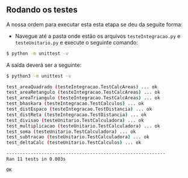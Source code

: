 ## Rodando os testes
A nossa ordem para executar esta esta etapa se deu da seguite forma:
- Navegue até a pasta onde estão os arquivos ```testeIntegracao.py``` e ```testeUnitario.py``` e execute o seguinte comando:
```bash
$ python -m unittest -v
```
A saída deverá ser a seguinte:
```bash
$ python3 -m unittest -v

test_areaQuadrado (testeIntegracao.TestCalcAreas) ... ok
test_areaRetangulo (testeIntegracao.TestCalcAreas) ... ok
test_areaTriangulo (testeIntegracao.TestCalcAreas) ... ok
test_bhaskara (testeIntegracao.TestCalculos) ... ok
test_distEspaco (testeIntegracao.TestDistancia) ... ok
test_distReta (testeIntegracao.TestDistancia) ... ok
test_divisao (testeUnitario.TestCalculadora) ... ok
test_multiplicacao (testeUnitario.TestCalculadora) ... ok
test_soma (testeUnitario.TestCalculadora) ... ok
test_subtracao (testeUnitario.TestCalculadora) ... ok
test_deltaCalc (testeUnitario.TestCalculos) ... ok

-----------------------------------------------------------
Ran 11 tests in 0.003s

OK